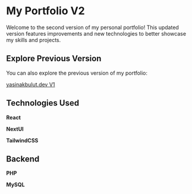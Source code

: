 # My Portfolio V2

Welcome to the second version of my personal portfolio! This updated version features improvements and new technologies to better showcase my skills and projects.

## Explore Previous Version
You can also explore the previous version of my portfolio:

[yasinakbulut.dev V1](https://yasinakbulut.dev/)

## Technologies Used
**React**

**NextUI**

**TailwindCSS**

## Backend
**PHP**

**MySQL**


